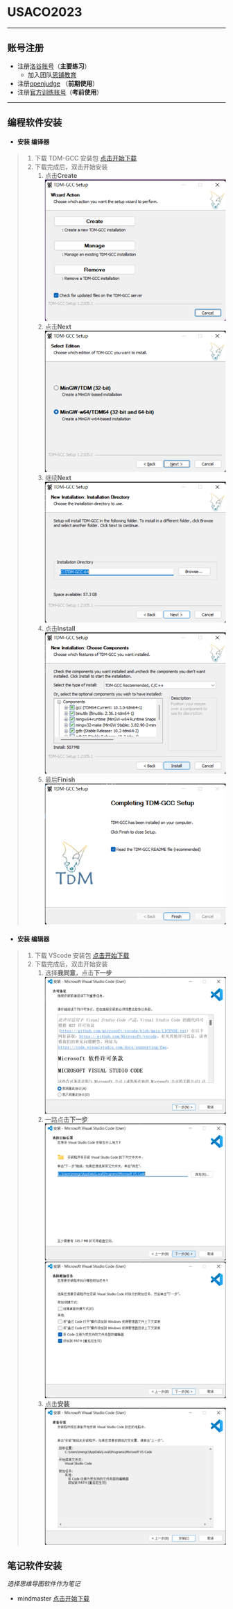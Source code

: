# USACO2023
---
## 账号注册
- 注册[洛谷账号](https://www.luogu.com.cn/)（**主要练习**）
   - 加入团队[思铺教育](https://www.luogu.com.cn/team/36943)
- 注册[openjudge](http://noi.openjudge.cn/) （**前期使用**）
- 注册[官方训练账号](https://train.usaco.org/)（**考前使用**）
---
## 编程软件安装
- #### 安装 **编译器**
> 1. 下载 TDM-GCC 安装包 [点击开始下载](https://lestore.lenovo.com/detail/L101412) 
> 2. 下载完成后，双击开始安装
>     1. 点击**Create** ![](picture/安装TDM-GCC1.png)
>     2. 点击**Next** ![](picture/安装TDM-GCC2.png)
>     3. 继续**Next** ![](picture/安装TDM-GCC3.png)
>     4. 点击**Install** ![](picture/安装TDM-GCC4.png)
>     5. 最后**Finish** ![](picture/安装TDM-GCC5.png)
>    
- #### 安装 **编辑器**
> 1. 下载 VScode 安装包 [点击开始下载](https://lestore.lenovo.com/detail/22856)
> 2. 下载完成后，双击开始安装
>     1. 选择**我同意**，点击**下一步**  
> ![](picture/安装vscode1.png)
>     2. 一路点击**下一步**  
> ![](picture/安装vscode2.png)  
> ![](picture/安装vscode3.png)
>     3. 点击**安装**  
> ![](picture/安装vscode4.png)

## 笔记软件安装
   *选择思维导图软件作为笔记*
- mindmaster [点击开始下载](https://www.edrawsoft.cn/mindmaster/)

